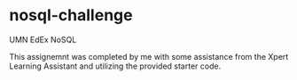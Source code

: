 # nosql-challenge
UMN EdEx NoSQL

This assignemnt was completed by me with some assistance from the Xpert Learning Assistant and utilizing the provided starter code. 
